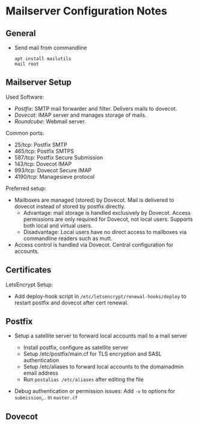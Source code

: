 Mailserver Configuration Notes
==============================

General
-------

- Send mail from commandline
  ```
  apt install mailutils
  mail root
  ```

Mailserver Setup
----------------

Used Software:
- *Postfix*: SMTP mail forwarder and filter. Delivers mails to dovecot.
- *Dovecot*: IMAP server and manages storage of mails.
- *Roundcube*: Webmail server.

Common ports:
- 25/tcp: Postfix SMTP
- 465/tcp: Postfix SMTPS
- 587/tcp: Postfix Secure Submission
- 143/tcp: Dovecot IMAP
- 993/tcp: Dovecot Secure IMAP
- 4190/tcp: Managesieve protocol

Preferred setup:
- Mailboxes are managed (stored) by Dovecot. Mail is delivered to dovecot instead of stored by postfix directly.
  - Advantage: mail storage is handled exclusively by Dovecot. Access permissions are only required for Dovecot, not local users. Supports both local and virtual users.
  - Disadvantage: Local users have no direct access to mailboxes via commandline readers such as mutt.
- Access control is handled via Dovecot. Central configuration for accounts.

Certificates
------------

LetsEncrypt Setup:
- Add deploy-hook script in `/etc/letsencrypt/renewal-hooks/deploy` to restart postfix and dovecot after cert renewal.

Postfix
-------

- Setup a satellite server to forward local accounts mail to a mail server
  - Install postfix, configure as satellite server
  - Setup /etc/postfix/main.cf for TLS encryption and SASL authentication
  - Setup /etc/aliases to forward local accounts to the domainadmin email address
  - Run `postalias /etc/aliases` after editing the file

- Debug authentication or permission issues: Add `-v` to options for `submission`,.. in `master.cf`

Dovecot
-------


